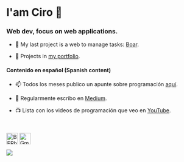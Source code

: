 # I'am Ciro 👋

<h3 aling="left">Web dev, focus on web applications.</h3>

- 🔭 My last project is a web to manage tasks: [Boar](https://github.com/CiroMirkin/Boar).

- 💼 Projects in [my portfolio](https://ciromirkin.github.io/Portfolio/).

<h4 align="left">Contenido en español (Spanish content)</h4>

- 📫 Todos los meses publico un apunte sobre programación [aquí](https://github.com/CiroMirkin/Apuntes).
  
- 📝 Regularmente escribo en [Medium](https://medium.com/@CiroMirkin).
  
- :tv: Lista con los videos de programación que veo en [YouTube](https://youtube.com/@ciro-bw9ym?si=XyU6UtKb-rrC1aOS).

<br/>

<p align="left">
<a href="https://linkedin.com/in/CiroMirkin" target="blank"><img align="center" src="https://raw.githubusercontent.com/BEPb/BEPb/master/assets/linkedin.svg" alt="BEPb" height="30" width="30" /></a>
<a href="mailto:ciromirkin@gmail.com" target="blank"><img align="center" src="https://raw.githubusercontent.com/BEPb/BEPb/master/assets/gmail.svg" alt="Gmail" height="30" width="30" /></a>
</p>
<!--
[![LinkedIn](https://img.shields.io/badge/LinkedIn-%230077B5.svg?logo=linkedin&logoColor=white)]()  
-->

![](https://github-readme-stats.vercel.app/api/top-langs/?username=CiroMirkin&theme=dark&hide_border=false&include_all_commits=true&count_private=false&layout=compact)
